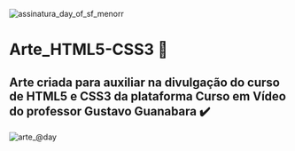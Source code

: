 ![assinatura_day_of_sf_menorr](https://user-images.githubusercontent.com/71513260/151648758-ff040416-e554-4311-aa01-aaf090964b6d.png)
# Arte_HTML5-CSS3 :diamond_shape_with_a_dot_inside:



## Arte criada para auxiliar na divulgação do curso de HTML5 e CSS3 da plataforma Curso em Vídeo do professor Gustavo Guanabara :heavy_check_mark:


![arte_@day](https://user-images.githubusercontent.com/71513260/151569728-7eb0ce89-6847-453e-8adc-31f2b69c78f4.png)
